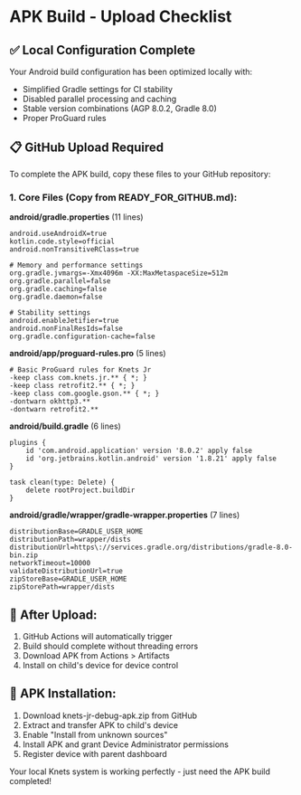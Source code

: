 # APK Build - Upload Checklist

## ✅ Local Configuration Complete

Your Android build configuration has been optimized locally with:
- Simplified Gradle settings for CI stability
- Disabled parallel processing and caching
- Stable version combinations (AGP 8.0.2, Gradle 8.0)
- Proper ProGuard rules

## 📋 GitHub Upload Required

To complete the APK build, copy these files to your GitHub repository:

### 1. Core Files (Copy from READY_FOR_GITHUB.md):

**android/gradle.properties** (11 lines)
```
android.useAndroidX=true
kotlin.code.style=official
android.nonTransitiveRClass=true

# Memory and performance settings
org.gradle.jvmargs=-Xmx4096m -XX:MaxMetaspaceSize=512m
org.gradle.parallel=false
org.gradle.caching=false
org.gradle.daemon=false

# Stability settings
android.enableJetifier=true
android.nonFinalResIds=false
org.gradle.configuration-cache=false
```

**android/app/proguard-rules.pro** (5 lines)
```
# Basic ProGuard rules for Knets Jr
-keep class com.knets.jr.** { *; }
-keep class retrofit2.** { *; }
-keep class com.google.gson.** { *; }
-dontwarn okhttp3.**
-dontwarn retrofit2.**
```

**android/build.gradle** (6 lines)
```
plugins {
    id 'com.android.application' version '8.0.2' apply false
    id 'org.jetbrains.kotlin.android' version '1.8.21' apply false
}

task clean(type: Delete) {
    delete rootProject.buildDir
}
```

**android/gradle/wrapper/gradle-wrapper.properties** (7 lines)
```
distributionBase=GRADLE_USER_HOME
distributionPath=wrapper/dists
distributionUrl=https\://services.gradle.org/distributions/gradle-8.0-bin.zip
networkTimeout=10000
validateDistributionUrl=true
zipStoreBase=GRADLE_USER_HOME
zipStorePath=wrapper/dists
```

## 🚀 After Upload:

1. GitHub Actions will automatically trigger
2. Build should complete without threading errors
3. Download APK from Actions > Artifacts
4. Install on child's device for device control

## 📱 APK Installation:

1. Download knets-jr-debug-apk.zip from GitHub
2. Extract and transfer APK to child's device
3. Enable "Install from unknown sources"
4. Install APK and grant Device Administrator permissions
5. Register device with parent dashboard

Your local Knets system is working perfectly - just need the APK build completed!